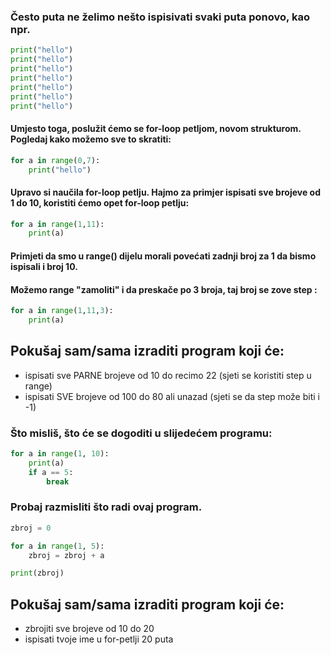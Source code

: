###  Često puta ne želimo nešto ispisivati svaki puta ponovo, kao npr.

```` python
print("hello")
print("hello")
print("hello")
print("hello")
print("hello")
print("hello")
print("hello")
````

#### Umjesto toga, poslužit ćemo se for-loop petljom, novom strukturom. Pogledaj kako možemo sve to skratiti:


```` python
for a in range(0,7):
    print("hello")
````

####  Upravo si naučila for-loop petlju. Hajmo za primjer ispisati sve brojeve od 1 do 10, koristiti ćemo opet for-loop petlju:

```` python
for a in range(1,11):
    print(a)
````

#### Primjeti da smo u range() dijelu morali povećati zadnji broj za 1 da bismo ispisali i broj 10.

#### Možemo range "zamoliti" i da preskače po 3 broja, taj broj se zove step : 

```` python
for a in range(1,11,3):
    print(a)
````

## Pokušaj sam/sama izraditi program koji će:
* ispisati sve PARNE brojeve od 10 do recimo 22 (sjeti se koristiti step u range)
* ispisati SVE brojeve od 100 do 80 ali unazad (sjeti se da step može biti i -1) 

### Što misliš, što će se dogoditi u slijedećem programu:

```` python
for a in range(1, 10):
    print(a)
    if a == 5:
        break
````

### Probaj razmisliti što radi ovaj program.

```` python
zbroj = 0

for a in range(1, 5):
    zbroj = zbroj + a

print(zbroj)

````

## Pokušaj sam/sama izraditi program koji će:
* zbrojiti sve brojeve od 10 do 20
* ispisati tvoje ime u for-petlji 20 puta